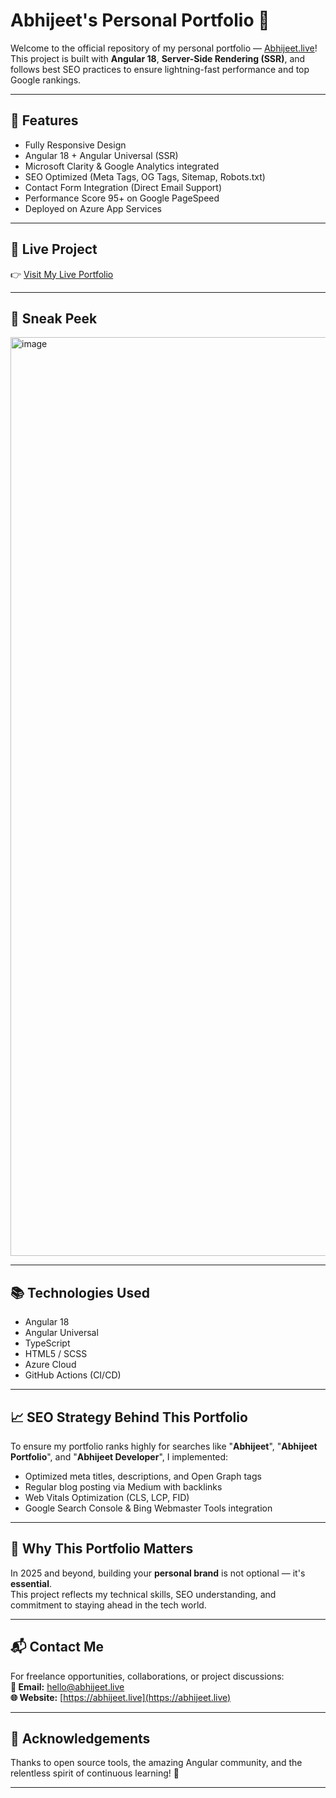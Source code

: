 # Abhijeet's Personal Portfolio 🚀

Welcome to the official repository of my personal portfolio — [Abhijeet.live](https://abhijeet.live)!  
This project is built with **Angular 18**, **Server-Side Rendering (SSR)**, and follows best SEO practices to ensure lightning-fast performance and top Google rankings.

---

## 🌟 Features

- Fully Responsive Design
- Angular 18 + Angular Universal (SSR)
- Microsoft Clarity & Google Analytics integrated
- SEO Optimized (Meta Tags, OG Tags, Sitemap, Robots.txt)
- Contact Form Integration (Direct Email Support)
- Performance Score 95+ on Google PageSpeed
- Deployed on Azure App Services

---

## 🚀 Live Project

👉 [Visit My Live Portfolio](https://abhijeet.live)

---

## 📸 Sneak Peek

<img width="1470" alt="image" src="https://github.com/user-attachments/assets/52b3d0c5-730d-44d6-a8c1-ff91a55864c1" />


---

## 📚 Technologies Used

- Angular 18
- Angular Universal
- TypeScript
- HTML5 / SCSS
- Azure Cloud
- GitHub Actions (CI/CD)

---

## 📈 SEO Strategy Behind This Portfolio

To ensure my portfolio ranks highly for searches like "**Abhijeet**", "**Abhijeet Portfolio**", and "**Abhijeet Developer**", I implemented:

- Optimized meta titles, descriptions, and Open Graph tags
- Regular blog posting via Medium with backlinks
- Web Vitals Optimization (CLS, LCP, FID)
- Google Search Console & Bing Webmaster Tools integration

---

## 🧠 Why This Portfolio Matters

In 2025 and beyond, building your **personal brand** is not optional — it's **essential**.  
This project reflects my technical skills, SEO understanding, and commitment to staying ahead in the tech world.

---

## 📬 Contact Me

For freelance opportunities, collaborations, or project discussions:  
**📩 Email:** hello@abhijeet.live  
**🌐 Website:** [https://abhijeet.live](https://abhijeet.live)

---

## 🙌 Acknowledgements

Thanks to open source tools, the amazing Angular community, and the relentless spirit of continuous learning! 🚀

---
